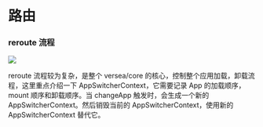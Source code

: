 # 路由

### reroute 流程

<!--
```plantuml
@startuml
actor User
rectangle "Versea Core" as VerseaCore #F5F5F5;line.dashed {
  rectangle "RewriteNavigationEvent"

  rectangle "Router Module" as RouterModule #DAE8FC {
    rectangle "Router"
  }

  rectangle "Application" #F8CECC {
    rectangle "AppService"
  }

  rectangle "AppSwitcher Module" #D5E8D4 {
    rectangle "AppSwitcher" as AppSwitcher
    rectangle "AppSwitcherContext" as AppSwitcherContext

    AppSwitcher -down-> AppSwitcherContext: 4.createContext
  }

  Router -down-> Router: 1.match routes
  Router -down-> Router: 2.getMatchedRoutesTree
  Router -down-> AppSwitcher: 3.performance
  AppSwitcher -down-> AppService: 5.changeApp
  AppService -> AppService: 6. load, mount, unmount
}
User -down-> VerseaCore: import
VerseaCore -> RewriteNavigationEvent

note top of RewriteNavigationEvent
  1. autorun while import
  2. rewrite pushState, replaceState
  3. rewrite addEventListener hashchange event, popstate event
end note

User -down-> RouterModule: start or event
@enduml
```
-->

![](https://www.plantuml.com/plantuml/svg/VLF1Yjim4BthAnxEDMjeTrE22sKN9tlgzj1qUnVsR2om9JCQ9uMo_rvPTeaQukABtzDxJpE3vj6BPXcwLkbA7EFL4okcIhGzjeJi9x4dZT8nPT0U4nuXLi-RyVlS6ajvhNr3DNuh875_fpCReM_wP8vQZBFx4rd9r9NA3KAC5rSFxNJBn4m4Lhkd_VQvZDatV5cWtwyId_g-DLMyCGjrRijzcVWJrO7uP2fQo3YSZLHDKjfgjzblTmynQaaS6qZmVwIbiqA_976aj8hEXCTTxSxsxiiDRO67l6BIGZCnDnGdcJWdME13tkdW1u_OB-i-vaUIbr5ATUJy3oQQzRShAd2VzyHlZZjjArBBBKopBx39goOCXmAda9pWIlSfH-jqlKRd1Yjh33R-g7VrwfFeonCjOBhUiQWBDMRUVfLAMIS4SJtSsv86ONBGWpWUBCwDQUdl5GYp0aykz8Dl3gA5re7gMrrHH45qVn7fkewXNuqNiiHej6-cIO36WpLwr_jWdB4YMsCiKltRSBej1U92m_7iUGociDv_0000)

reroute 流程较为复杂，是整个 versea/core 的核心，控制整个应用加载，卸载流程，这里重点介绍一下 AppSwitcherContext，它需要记录 App 的加载顺序，mount 顺序和卸载顺序。当 changeApp 触发时，会生成一个新的 AppSwitcherContext。然后销毁当前的 AppSwitcherContext，使用新的 AppSwitcherContext 替代它。
